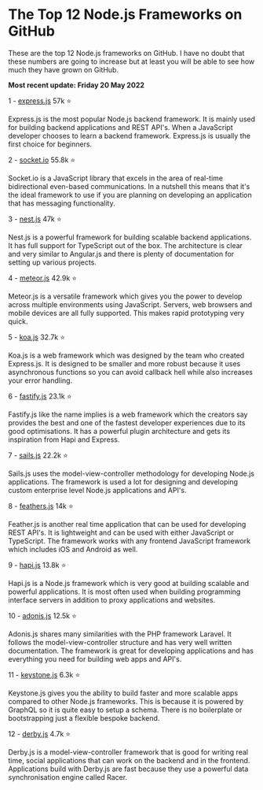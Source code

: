 # The Top 12 Node.js Frameworks on GitHub️

These are the top 12 Node.js frameworks on GitHub️. I have no doubt that these numbers are going to increase but at least you will be able to see how much they have grown on GitHub.

**Most recent update: Friday 20 May 2022**

1 - [express.js](https://github.com/expressjs/express) 57k ⭐️

Express.js is the most popular Node.js backend framework. It is mainly used for building backend applications and REST API's. When a JavaScript developer chooses to learn a backend framework. Express.js is usually the first choice for beginners.

2 - [socket.io](https://github.com/socketio/socket.io) 55.8k ⭐️

Socket.io is a JavaScript library that excels in the area of real-time bidirectional even-based communications. In a nutshell this means that it's the ideal framework to use if you are planning on developing an application that has messaging functionality.

3 - [nest.js](https://github.com/nestjs/nest) 47k ⭐️

Nest.js is a powerful framework for building scalable backend applications. It has full support for TypeScript out of the box. The architecture is clear and very similar to Angular.js and there is plenty of documentation for setting up various projects.

4 - [meteor.js](https://github.com/meteor/meteor) 42.9k ⭐️

Meteor.js is a versatile framework which gives you the power to develop across multiple environments using JavaScript. Servers, web browsers and mobile devices are all fully supported. This makes rapid prototyping very quick.

5 - [koa.js](https://github.com/koajs/koa) 32.7k ⭐️

Koa.js is a web framework which was designed by the team who created Express.js. It is designed to be smaller and more robust because it uses asynchronous functions so you can avoid callback hell while also increases your error handling.

6 - [fastify.js](https://github.com/fastify/fastify) 23.1k ⭐️

Fastify.js like the name implies is a web framework which the creators say provides the best and one of the fastest developer experiences due to its good optimisations. It has a powerful plugin architecture and gets its inspiration from Hapi and Express.

7 - [sails.js](https://github.com/balderdashy/sails) 22.2k ⭐️

Sails.js uses the model-view-controller methodology for developing Node.js applications. The framework is used a lot for designing and developing custom enterprise level Node.js applications and API's.

8 - [feathers.js](https://github.com/feathersjs/feathers) 14k ⭐️

Feather.js is another real time application that can be used for developing REST API's. It is lightweight and can be used with either JavaScript or TypeScript. The framework works with any frontend JavaScript framework which includes iOS and Android as well.

9 - [hapi.js](https://github.com/hapijs/hapi) 13.8k ⭐️

Hapi.js is a Node.js framework which is very good at building scalable and powerful applications. It is most often used when building programming interface servers in addition to proxy applications and websites.

10 - [adonis.js](https://github.com/adonisjs/core) 12.5k ⭐

Adonis.js shares many similarities with the PHP framework Laravel. It follows the model-view-controller structure and has very well written documentation. The framework is great for developing applications and has everything you need for building web apps and API's.

11 - [keystone.js](https://github.com/keystonejs/keystone) 6.3k ⭐️

Keystone.js gives you the ability to build faster and more scalable apps compared to other Node.js frameworks. This is because it is powered by GraphQL so it is quite easy to setup a schema. There is no boilerplate or bootstrapping just a flexible bespoke backend.

12 - [derby.js](https://github.com/derbyjs/derby) 4.7k ⭐️

Derby.js is a model-view-controller framework that is good for writing real time, social applications that can work on the backend and in the frontend. Applications build with Derby.js are fast because they use a powerful data synchronisation engine called Racer.
